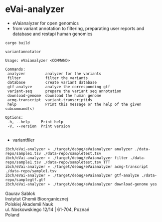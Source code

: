 # eVai-analyzer
 - eVaianalyzer for open genomics
 - from variant annotation to filtering, preparating user reports and database and restapi human genomics
 
 ```
 cargo build
 ```

 ```
 variantannotator

 Usage: eVaianalyzer <COMMAND>

 Commands:
  analyzer         analyzer for the variants
  filter           filter the variants
  database         create variant database
  gtf-analyze      analyze the corresponding gtf
  variant-seq      prepare the variant seq annotation
  download-genome  download the human genome
  acmg-transcript  variant-transcriptids
  help             Print this message or the help of the given subcommand(s)

 Options:
  -h, --help     Print help
  -V, --version  Print version


 ```

 - variantfiler 
 
 ```
 ibch/eVai-analyzer » ./target/debug/eVaianalyzer analyzer ./data-repo/sample1.tsv ./data-repo/sampletest.tsv
 ibch/eVai-analyzer » ./target/debug/eVaianalyzer filter ./data-repo/sample1.tsv ./data-repo/sampletest.tsv TTT
 ibch/eVai-analyzer » ./target/debug/eVaianalyzer acmg-transcript ./data-repo/sample1.tsv 
 ibch/eVai-analyzer » ./target/debug/eVaianalyzer gtf-analyze ./data-repo/samplegtf.gtf
 ibch/eVai-analyzer » ./target/debug/eVaianalyzer download-genome yes
 ```

 Gaurav Sablok \
 Instytut Chemii Bioorganicznej \
 Polskiej Akademii Nauk \
 ul. Noskowskiego 12/14 | 61-704, Poznań \
 Poland


